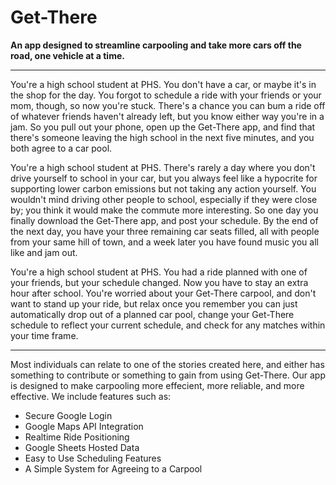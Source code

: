 # Get-There

**An app designed to streamline carpooling and take more cars off the road, one vehicle
at a time.**

----

You're a high school student at PHS. You don't have a car, or maybe it's in the shop for
the day. You forgot to schedule a ride with your friends or your mom, though, so now you're
stuck. There's a chance you can bum a ride off of whatever friends haven't already left,
but you know either way you're in a jam. So you pull out your phone, open up the Get-There
app, and find that there's someone leaving the high school in the next five minutes, and
you both agree to a car pool.

You're a high school student at PHS. There's rarely a day where you don't drive yourself to
school in your car, but you always feel like a hypocrite for supporting lower carbon emissions
but not taking any action yourself. You wouldn't mind driving other people to school, 
especially if they were close by; you think it would make the commute more interesting. So
one day you finally download the Get-There app, and post your schedule. By the end of the
next day, you have your three remaining car seats filled, all with people from
your same hill of town, and a week later you have found music you all like and jam out.

You're a high school student at PHS. You had a ride planned with one of your friends, but
your schedule changed. Now you have to stay an extra hour after school. You're worried
about your Get-There carpool, and don't want to stand up your ride, but relax once you
remember you can just automatically drop out of a planned car pool, change your Get-There
schedule to reflect your current schedule, and check for any matches within your time frame.

----

Most individuals can relate to one of the stories created here, and either has something 
to contribute or something to gain from using Get-There. Our app is designed to make 
carpooling more effecient, more reliable, and more effective. We include features 
such as:

- Secure Google Login
- Google Maps API Integration
- Realtime Ride Positioning
- Google Sheets Hosted Data
- Easy to Use Scheduling Features
- A Simple System for Agreeing to a Carpool
